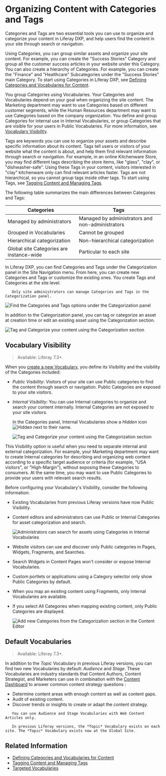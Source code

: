# Organizing Content with Categories and Tags

Categories and Tags are two essential tools you can use to organize and categorize your content in Liferay DXP, and help users find the content in your site through search or navigation.

Using Categories, you can group similar assets and organize your site content. For example, you can create the "Success Stories" Category and group all the customer success articles in your website under this Category. You can also create a hierarchy of Categories. For example, you can create the "Finance" and "Healthcare" Subcategories under the "Success Stories" main Category. To start using Categories in Liferay DXP, see [Defining Categories and Vocabularies for Content](./defining-categories-and-vocabularies-for-content.md).

You group Categories using Vocabularies. Your Categories and Vocabularies depend on your goal when organizing the site content. The Marketing department may want to use Categories based on different customer segments, while the Human Resources department may want to use Categories based on the company organization. You define and group Categories for internal use in Internal Vocabularies, or group Categories that are visible for your users in Public Vocabularies. For more information, see [Vocabulary Visibility](#vocabulary-visibility).

Tags are keywords you can use to organize your assets and describe specific information about its content. Tags tell users or visitors of your website what the content is about, and help them find relevant information through search or navigation. For example, in an online Kitchenware Store, you may find different tags describing the store items, like "glass", "clay", or "dishwasher-safe". Using these Tags in your content, visitors interested in "clay" kitchenware only can find relevant articles faster. Tags are not hierarchical, so you cannot group tags inside other tags. To start using Tags, see [Tagging Content and Managing Tags](./tagging-content-and-managing-tags.md).

The following table summarizes the main differences between Categories and Tags:

| Categories | Tags |
| --- | --- |
| Managed by administrators | Managed by administrators and non-administrators |
| Grouped in Vocabularies | Cannot be grouped |
| Hierarchical categorization | Non-hierarchical categorization |
| Global site Categories are instance-wide | Particular to each site |

In Liferay DXP, you can find Categories and Tags under the Categorization panel in the Site Navigation menu. From here, you can create new Categories and Tags or customize the existing ones. You create Tags and Categories at the site level.

```note::
   Only site administrators can manage Categories and Tags in the Categorization panel.
```

![Find the Categories and Tags options under the Categorization panel](./organizing-content-with-categories-and-tags/images/01.png)

In addition to the Categorization panel, you can tag or categorize an asset at creation time or edit an existing asset using the Categorization section.

![Tag and Categorize your content using the Categorization section](./organizing-content-with-categories-and-tags/images/02.png)

## Vocabulary Visibility

> Available: Liferay 7.3+.

When you [create a new Vocabulary](./defining-categories-and-vocabularies-for-content.md#defining-vocabularies), you define its Visibility and the visibility of the Categories included:

- *Public Visibility*: Visitors of your site can use Public categories to find the content through search or navigation. Public Categories are exposed to your site visitors.
- *Internal Visibility*: You can use Internal categories to organize and search your content internally. Internal Categories are not exposed to your site visitors.

    In the Categories panel, Internal Vocabularies show a *Hidden* icon ![Hidden](../../../images/icon-hidden.png) next to their name.

    ![Tag and Categorize your content using the Categorization section](./organizing-content-with-categories-and-tags/images/06.png)

This Visibility option is useful when you need to separate internal and external categorization. For example, your Marketing department may want to create Internal categories for describing and organizing web content according to a specific target audience or criteria (for example, "USA visitors", or "High-Margin"), without exposing these Categories to consumers. At the same time, you may want to use Public Categories to provide your users with relevant search results.

Before configuring your Vocabulary's Visibility, consider the following information:

- Existing Vocabularies from previous Liferay versions have now Public Visibility.
- Content editors and administrators can use Public or Internal Categories for asset categorization and search.

    ![Administrators can search for assets using Categories in Internal Vocabularies](./organizing-content-with-categories-and-tags/images/09.png)

- Website visitors can use and discover only Public categories in Pages, Widgets, Fragments, and Searches.
- Search Widgets in Content Pages won't consider or expose Internal Vocabularies.
- Custom portlets or applications using a Category selector only show Public Categories by default.
- When you map an existing content using Fragments, only Internal Vocabularies are available.
- If you select All Categories when mapping existing content, only Public Categories are displayed.

    ![Add new Categories from the Categorization section in the Content Editor](./organizing-content-with-categories-and-tags/images/05.png)

## Default Vocabularies

> Available: Liferay 7.3+.

In addition to the *Topic* Vocabulary in previous Liferay versions, you can find two new Vocabularies by default: *Audience* and *Stage*. These Vocabularies are industry standards that Content Authors, Content Strategist, and Marketers can use in combination with the [Content Dashboard](link?) to answer common content strategy questions :

- Determine content areas with enough content as well as content gaps.
- Audit of existing content.
- Discover trends or insights to create or adapt the content strategy.

```important::
   You can use Audience and Stage Vocabularies with Web Content Articles only.
```

```note::
   In previous Liferay versions, the *Topic* Vocabulary exists on each site. The *Topic* Vocabulary exists now at the Global Site.
```

## Related Information

- [Defining Categories and Vocabularies for Content](./defininig-categories-and-vocabularies-for-content.md)
- [Tagging Content and Managing Tags](./tagging-content-and-managing-tags.md)
- [Targeted Vocabularies](./targeted-vocabularies.md)
